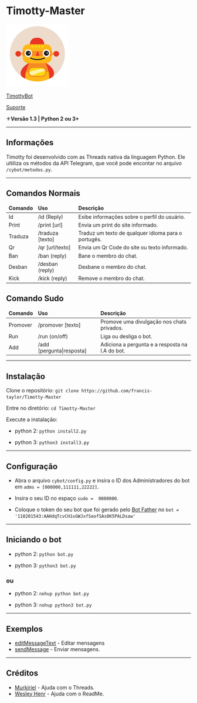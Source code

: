 # Timotty-Master
![Timotty](images.png)

[TimottyBot](https://t.me/TimottyBot)

[Suporte](https://t.me/RoboTaylor)

⚜️**Versão 1.3 | Python 2 ou 3+**

* * *
## Informações
Timotty foi desenvolvido com as Threads nativa da linguagem Python.
Ele ultiliza os métodos da API Telegram, que você pode encontar no arquivo `/cybot/metodos.py`.

* * *
Comandos Normais
------------
<table>
  <thead>
    <tr>
      <td><strong>Comando</strong></td>
      <td><strong>Uso</strong></td>
      <td><strong>Descrição</strong></td>
    </tr>
  </thead>
  <tbody>
    <tr>
      <td>Id</td>
      <td>/id (Reply)</td>
      <td>Exibe informações sobre o perfil do usuário.</td>
    </tr>
    <tr>
      <td>Print</td>
      <td>/print [url]</td>
      <td>Envia um print do site informado.</td>
    </tr>
    <tr>
      <td>Traduza</td>
      <td>/traduza [texto]</td>
      <td>Traduz um texto de qualquer idioma para o portugês.</td>
    </tr>
    <tr>
     <td>Qr</td>
     <td>/qr [url/texto]</td>
     <td>Envia um Qr Code do site ou texto informado.</td>
   </tr>
    <tr>
      <td>Ban</td>
   <td>/ban (reply)</td>
      <td>Bane o membro do chat.</td>
    </tr>
    <tr>
      <td>Desban</td>
      <td>/desban (reply)</td>
     <td>Desbane o membro do chat.</td>
    </tr>
    <tr>
      <td>Kick</td>
      <td>/kick (reply)</td>
      <td>Remove o membro do chat.</td>
    </tr>
  </tbody>
</table>

Comando Sudo
------------
<table>
  <thead>
    <tr>
      <td><strong>Comando</strong></td>
      <td><strong>Uso</strong></td>
      <td><strong>Descrição</strong></td>
    </tr>
  </thead>
  <tbody>
    <tr>
      <td>Promover</td>
      <td>/promover [texto]</td>
      <td>Promove uma divulgação nos chats privados.</td>
    </tr>
    <tr>
      <td>Run</td>
      <td>/run (on/off)</td>
      <td>Liga ou desliga o bot.</td>
    </tr>
    <tr>
      <td>Add</td>
      <td>/add [pergunta|resposta]</td>
      <td>Adiciona a pergunta e a resposta na I.A do bot.</td>
    </tr>
  </tbody>
</table>

* * *
## Instalação

Clone o repositório:
`git clone https://github.com/francis-taylor/Timotty-Master`

Entre no diretório:
`cd Timotty-Master`

Execute a instalação:

* python 2: `python install2.py`

* python 3: `python3 install3.py`

* * *
## Configuração
* Abra o arquivo `cybot/config.py` e insira o ID dos Administradores do bot em `adms = [000000,111111,22222]`.

* Insira o seu ID no espaço `sudo =  0000000`.

* Coloque o token do seu bot que foi gerado pelo [Bot Father](https://t.me/BotFather) no `bot = '110201543:AAHdqTcvCH1vGWJxfSeofSAs0K5PALDsaw'`

* * *
## Iniciando o bot

* python 2: `python bot.py`

* python 3: `python3 bot.py`

### ou

* python 2: `nohup python bot.py`

* python 3: `nohup python3 bot.py`

* * *
## Exemplos

* [editMessageText](https://github.com/francis-taylor/Timotty-Master/blob/master/exemplos/editMessageText) - Editar mensagens
* [sendMessage](https://github.com/francis-taylor/Timotty-Master/blob/master/exemplos/sendMessage) - Enviar mensagens.
 
* * *
## Créditos

* [Murkiriel](https://t.me/Mkriel) - Ajuda com o Threads.
* [Wesley Henr](https://t.me/Wesley_Henr) - Ajuda com o ReadMe.
